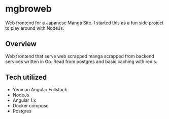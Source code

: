 # mgbroweb
Web frontend for a Japanese Manga Site.
I started this as a fun side project to play around with NodeJs. 

## Overview
Web frontend that serve web scrapped manga scrapped from backend services written in Go. Read from postgres and basic caching with redis.

## Tech utilized
- Yeoman Angular Fullstack
- NodeJs
- Angular 1.x
- Docker compose
- Postgres
